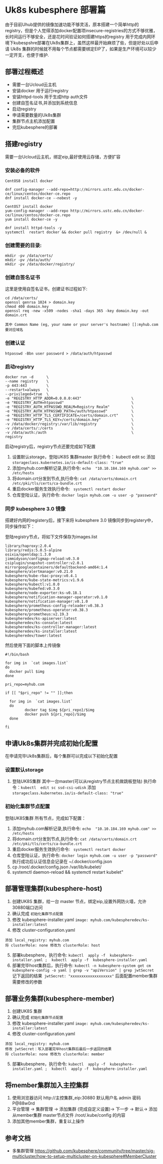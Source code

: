 # Uk8s kubesphere 部署篇

由于目前Uhub提供的镜像加速功能不够灵活，原本搭建一个简单http的registry，但是个人觉得添加docker配置项insecure-registries的方式不够优雅，长时间运行不够安全，还是花时间验证如何搭建https的registry 用于完成内网环境下kubespshre部署在Uk8s集群上，虽然这样最开始麻烦了些，但是好处以后申请 Uk8s 集群的时候就不用每个节点都需要绑定EIP了，如果是生产环境可以较少一定开支，也便于维护.

## 部署过程概述

* 需要一台Ucloud云主机
* 安装docker  用于运行registry 
* 安装httpd-tools 用于生成http auth文件
* 创建自签名证书,并添加到系统信息
* 启动registry
* 申请需要数量的Uk8s集群
* 集群节点主机添加配置
* 完后kubesphere的部署 

##  搭建registry

需要一台Ucloud云主机，绑定eip,最好使用云存储，方便扩容

### 安装必备的软件 

```
CentOS8 install docker

dnf config-manager --add-repo=http://mirrors.ustc.edu.cn/docker-ce/linux/centos/docker-ce.repo
dnf install docker-ce --nobest -y

CentOS7 install docker 
yum-config-manager --add-repo http://mirrors.ustc.edu.cn/docker-ce/linux/centos/docker-ce.repo
yum install docker-ce -y

dnf install httpd-tools -y
systemctl  restart docker && docker pull registry  &> /dev/null &
```

### 创建需要的目录:

```
mkdir -pv /data/certs/
mkdir -pv /data/auth/
mkdir -pv /data/docker/registry/
```

### 创建自签名证书

这里是使用自签名证书，创建证书过程如下:

```
cd /data/certs/
openssl genrsa 1024 > domain.key
chmod 400 domain.key
openssl req -new -x509 -nodes -sha1 -days 365 -key domain.key -out domain.crt

其中 Common Name (eg, your name or your server's hostname) []:myhub.com 要对应域名
```

### 创建认证

```
htpasswd -Bbn user password > /data/auth/htpasswd
```

### 启动registry

```
docker run -d      \
--name registry    \
-p 443:443         \
--restart=always   \
--privileged=true  \
-e "REGISTRY_HTTP_ADDR=0.0.0.0:443"                       \
-e "REGISTRY_AUTH=htpasswd"                               \
-e "REGISTRY_AUTH_HTPASSWD_REALM=Registry Realm"          \
-e "REGISTRY_AUTH_HTPASSWD_PATH=/auth/htpasswd"           \
-e "REGISTRY_HTTP_TLS_CERTIFICATE=/certs/domain.crt"      \
-e "REGISTRY_HTTP_TLS_KEY=/certs/domain.key"              \
-v /data/docker/registry:/var/lib/registry                \
-v /data/certs/:/certs                                    \
-v /data/auth:/auth                                       \
registry
```

启动registry后，registry节点还要完成如下配置

1. 设置默认storage，登陆UK8S 集群master 执行命令： kubectl edit sc 添加 ` storageclass.kubernetes.io/is-default-class: "true" `
2. 添加myhub.com解析记录,执行命令: ` echo  "10.10.184.169 myhub.com" >> /etc/hosts `
3. 将domain.crt分发到节点,执行命令: ` cat /data/certs/domain.crt  /etc/pki/tls/certs/ca-bundle.crt ` 
4. 重启docker服务生效执行命令: ` systemctl restart docker`
5. 仓库登陆认证，执行命令: ` docker login myhub.com -u user -p "password" ` 

### 同步 kubesphere 3.0 镜像

搭建好内网的registery后，接下来将 kubesphere 3.0 镜像同步到registery中，同步操作如下：

登陆registry节点，将如下文件保存为images.list

```
library/haproxy:2.0.4
library/redis:5.0.5-alpine
osixia/openldap:1.3.0
jimmidyson/configmap-reload:v0.3.0
csiplugin/snapshot-controller:v2.0.1
mirrorgooglecontainers/defaultbackend-amd64:1.4
kubesphere/alertmanager:v0.21.0
kubesphere/kube-rbac-proxy:v0.4.1
kubesphere/kube-state-metrics:v1.9.6
kubesphere/kubectl:v1.0.0
kubesphere/kubefed:v0.3.0
kubesphere/node-exporter:ks-v0.18.1
kubesphere/notification-manager-operator:v0.1.0
kubesphere/notification-manager:v0.1.0
kubesphere/prometheus-config-reloader:v0.38.3
kubesphere/prometheus-operator:v0.38.3
kubesphere/prometheus:v2.19.3
kubespheredev/ks-apiserver:latest
kubespheredev/ks-console:latest
kubespheredev/ks-controller-manager:latest
kubespheredev/ks-installer:latest
kubespheredev/tower:latest
```

然后使用下面的脚本上传镜像

```
#!/bin/bash

for img in  `cat images.list`
do
  docker pull $img
done

pri_repo=myhub.com

if [[ "$pri_repo" != "" ]];then

  for img in  `cat images.list`
  do
         docker tag $img ${pri_repo}/$img
         docker push ${pri_repo}/$img
  done

fi
```

## 申请Uk8s集群并完成初始化配置 

在申请完毕Uk8s集群后，每个集群可以完成以下初始化配置

### 设置默认storage
1. 登陆UK8S集群 其中一台master(可以从registry节点主机做跳板登陆) 执行命令：`kubectl  edit sc ssd-csi-udisk` 添加 ` storageclass.kubernetes.io/is-default-class: "true" `

### 初始化集群节点配置 

登陆UK8S集群 所有节点，完成如下配置：

1. 添加myhub.com解析记录,执行命令: ` echo  "10.10.184.169 myhub.com" >> /etc/hosts `
2. 将domain.crt分发到节点,执行命令: ` cat /data/certs/domain.crt  /etc/pki/tls/certs/ca-bundle.crt ` 
3. 重启docker服务生效执行命令: ` systemctl restart docker`
4. 仓库登陆认证，执行命令: ` docker login myhub.com -u user -p "password" ` 执行成功后认证信息会记录在 ~/.docker/config.json
5. cp /root/.docker/config.json /var/lib/kubelet/
6. systemctl daemon-reload && systemctl restart kubelet"

## 部署管理集群(kubesphere-host)

1. 创建UK8S 集群，给一台 master 节点，绑定eip,设置外网防火墙，允许30880端口访问
2. 确认完成 `初始化集群节点配置` 
3. 修改 kubesphere-installer.yaml `image: myhub.com/kubespheredev/ks-installer:latest`
4. 修改 cluster-configuration.yaml
```
添加 local_registry: myhub.com
将 clusterRole: none 修改为 clusterRole: host
```
5. 部署kubesphere，执行命令: `kubectl  apply -f  kubesphere-installer.yaml ;  kubectl  apply -f  kubesphere-installer.yaml `
6. 部署完毕host集群后，执行命令: `kubectl -n kubesphere-system get cm kubesphere-config -o yaml | grep -v "apiVersion" | grep jwtSecret` 记下返回的结果` jwtSecret: "xxxxxxxxxxxxxxxxxxx"` 后面配置member集群需要修改的参数  

## 部署业务集群(kubesphere-member)

1. 创建UK8S 集群
2. 确认完成 `初始化集群节点配置`
3. 修改 kubesphere-installer.yaml `image: myhub.com/kubespheredev/ks-installer:latest`
4. 修改 cluster-configuration.yaml
```
添加 local_registry: myhub.com
修改 jwtSecret：写入部署完毕host集群后最后一步返回的结果 
将 clusterRole: none 修改为 clusterRole: member
```
5. 部署kubesphere，执行命令: `kubectl  apply -f  kubesphere-installer.yaml ;  kubectl  apply -f  kubesphere-installer.yaml `

## 将member集群加入主控集群

1. 使用浏览器访问 http://主控集群_eip:30880 默认用户名 admin 密码 P@88w0rd
2. 平台管理 -> 集群管理 -> 添加集群 (完成自定义设置)-> 下一步 -> 默认-> 添加从member集群 master节点文件 /root/.kube/config 的内容  
3. 添加其他member集群，重复以上操作

## 参考文档
 
* 多集群管理 https://github.com/kubesphere/community/tree/master/sig-multicluster/how-to-setup-multicluster-on-kubesphere#MemberCluster 
